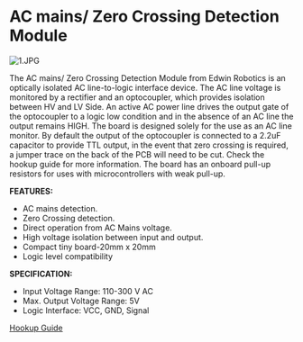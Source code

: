 # AC mains/ Zero Crossing Detection Module #

![1.JPG](https://bitbucket.org/repo/yp8ebL7/images/354529008-1.JPG)

The AC mains/ Zero Crossing Detection Module from Edwin Robotics is an optically isolated AC line-to-logic interface device. The AC line voltage is monitored by a rectifier and an optocoupler, which provides isolation between HV and LV Side. An active AC power line drives the output gate of the optocoupler to a logic low condition and in the absence of an AC line the output remains HIGH. The board is designed solely for the use as an AC line monitor. By default the output of the optocoupler is connected to a 2.2uF capacitor to provide TTL output, in the event that zero crossing is required, a jumper trace on the back of the PCB will need to be cut. Check the hookup guide for more information. The board has an onboard pull-up resistors for uses with microcontrollers with weak pull-up. 

**FEATURES:**

* AC mains detection.
* Zero Crossing detection.
* Direct operation from AC Mains voltage.
* High voltage isolation between input and output.
* Compact tiny board-20mm x 20mm
* Logic level compatibility


**SPECIFICATION:**
* Input Voltage Range: 110-300 V AC
* Max. Output Voltage Range: 5V
* Logic Interface: VCC, GND, Signal

[Hookup Guide](http://learn.edwinrobotics.com/230v110v-ac-mains-detection-using-arduino-raspberry-pi-and-esp8266-thing/)